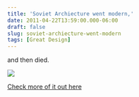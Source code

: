 ```yaml
---
title: 'Soviet Archiecture went modern,'
date: 2011-04-22T13:59:00.000-06:00
draft: false
slug: soviet-archiecture-went-modern
tags: [Great Design]
---
```


and then died.  

![](/images/blog/legacy/Spomenik_18.jpg)

  
  

[Check more of it out here](http://www.cracktwo.com/2011/04/25-abandoned-soviet-monuments-that-look.html)